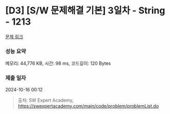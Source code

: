 # [D3] [S/W 문제해결 기본] 3일차 - String - 1213 

[문제 링크](https://swexpertacademy.com/main/code/problem/problemDetail.do?contestProbId=AV14P0c6AAUCFAYi) 

### 성능 요약

메모리: 44,776 KB, 시간: 98 ms, 코드길이: 120 Bytes

### 제출 일자

2024-10-16 00:12



> 출처: SW Expert Academy, https://swexpertacademy.com/main/code/problem/problemList.do